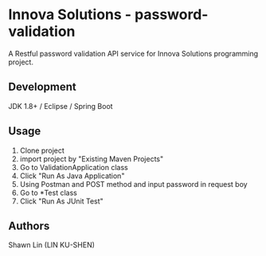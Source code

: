 # Innova Solutions - password-validation
A Restful password validation API service for Innova Solutions programming project.

## Development
JDK 1.8+ / Eclipse / Spring Boot

## Usage
1. Clone project
2. import project by "Existing Maven Projects"
3. Go to ValidationApplication class
4. Click "Run As Java Application"
5. Using Postman and POST method and input password in request boy
6. Go to *Test class
7. Click "Run As JUnit Test" 

## Authors
Shawn Lin (LIN KU-SHEN)